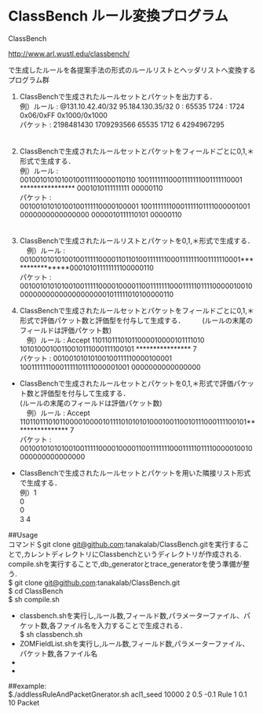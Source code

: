 # ClassBench ルール変換プログラム

ClassBench 

http://www.arl.wustl.edu/classbench/ 

で生成したルールを各提案手法の形式のルールリストとヘッダリストへ変換するプログラム群　　

1. ClassBenchで生成されたルールセットとパケットを出力する．     
例）ルール   : @131.10.42.40/32	 95.184.130.35/32	 0 : 65535	 1724 : 1724	 0x06/0xFF	 0x1000/0x1000       
    パケット : 2198481430 	1709293566	 65535	 1712	 6 	4294967295      
　

2. ClassBenchで生成されたルールセットとパケットをフィールドごとに0,1,＊形式で生成する．       
例）ルール   :   
00100101010100100111110000110110  10011111110001111111001111110001  ****************  0001010111111111  00000110     
    パケット :   
00100101010100100111110000100001  10011111110001111101111000001001  0000000000000000  0000010111110101  00000110  
　　

3. ClassBenchで生成されたルールリストとパケットを0,1,＊形式で生成する．  
　例）ルール   :   
0010010101010010011111000011011010011111110001111111001111110001****************000101011111111100000110  
      パケット :   
00100101010100100111110000100001100111111100011111011110000010010000000000000000000001011111010100000110  


4. ClassBenchで生成されたルールセットとパケットをフィールドごとに0,1,＊形式で評価パケット数と評価型を付与して生成する．    　
　(ルールの末尾のフィールドは評価パケット数)    
　例）ルール   : Accept	 11011011101011000010000101111010  10101000100110010111000111100101  ****************  7    
      パケット : 00100101010100100111110000100001  10011111110001111101111000001001  0000000000000000     

* ClassBenchで生成されたルールセットとパケットを0,1,＊形式で評価パケット数と評価型を付与して生成する．   
 (ルールの末尾のフィールドは評価パケット数)    
　例）ルール   : Accept	1101101110101100001000010111101010101000100110010111000111100101**************** 7     
      パケット : 00100101010100100111110000100001100111111100011111011110000010010000000000000000    


* ClassBenchで生成されたルールセットとパケットを用いた隣接リスト形式で生成する．    
例）1    
    0   
    0   
    3 4   　　


##Usage   
コマンド＄git clone git@github.com:tanakalab/ClassBench.gitを実行することで,カレントディレクトリにClassbenchというディレクトリが作成される.　　
compile.shを実行することで,db_generatorとtrace_generatorを使う準備が整う.     
$ git clone git@github.com:tanakalab/ClassBench.git  
$ cd ClassBench    
$ sh compile.sh   
 
 * classbench.shを実行し,ルール数,フィールド数,パラメーターファイル、パケット数,各ファイル名を入力することで生成される．  
   $ sh classbench.sh
 * ZOMFieldList.shを実行し,ルール数,フィールド数,パラメーターファイル、パケット数,各ファイル名
 * 
 * 
 

##example:   
$./addlessRuleAndPacketGnerator.sh acl1_seed 10000 2 0.5 -0.1 Rule 1 0.1 10 Packet
